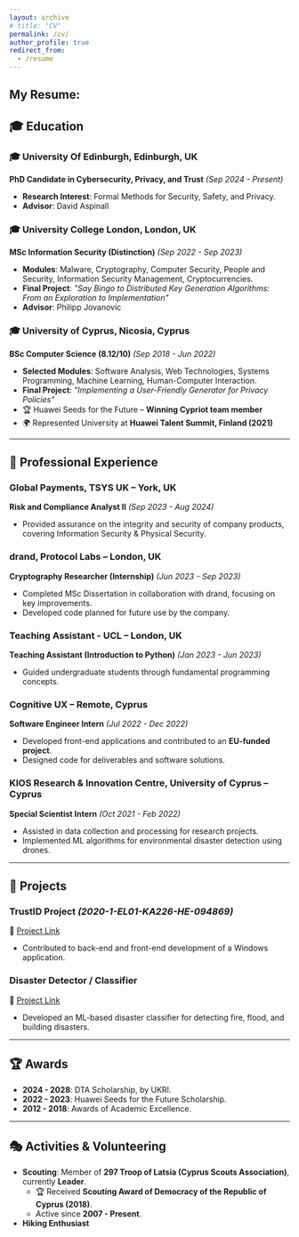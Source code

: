 ```yaml
---
layout: archive
# title: "CV"
permalink: /cv/
author_profile: true
redirect_from:
  - /resume
---
```


## My Resume: 

## 🎓 Education  
### 🎓 University Of Edinburgh, Edinburgh, UK  
**PhD Candidate in Cybersecurity, Privacy, and Trust** *(Sep 2024 - Present)*  
- **Research Interest**: Formal Methods for Security, Safety, and Privacy.  
- **Advisor**: David Aspinall  

### 🎓 University College London, London, UK  
**MSc Information Security (Distinction)** *(Sep 2022 - Sep 2023)*  
- **Modules**: Malware, Cryptography, Computer Security, People and Security, Information Security Management, Cryptocurrencies.  
- **Final Project**: *"Say Bingo to Distributed Key Generation Algorithms: From an Exploration to Implementation"*  
- **Advisor**: Philipp Jovanovic  

### 🎓 University of Cyprus, Nicosia, Cyprus  
**BSc Computer Science (8.12/10)** *(Sep 2018 - Jun 2022)*  
- **Selected Modules**: Software Analysis, Web Technologies, Systems Programming, Machine Learning, Human-Computer Interaction.  
- **Final Project**: *"Implementing a User-Friendly Generator for Privacy Policies"*  
- 🏆 Huawei Seeds for the Future – **Winning Cypriot team member**  
- 🌍 Represented University at **Huawei Talent Summit, Finland (2021)**  

----------------------------------------------------------

## 💼 Professional Experience  
### **Global Payments, TSYS UK – York, UK**  
**Risk and Compliance Analyst II** *(Sep 2023 - Aug 2024)*  
- Provided assurance on the integrity and security of company products, covering Information Security & Physical Security.  

### **drand, Protocol Labs – London, UK**  
**Cryptography Researcher (Internship)** *(Jun 2023 - Sep 2023)*  
- Completed MSc Dissertation in collaboration with drand, focusing on key improvements.  
- Developed code planned for future use by the company.  

### **Teaching Assistant - UCL – London, UK**  
**Teaching Assistant (Introduction to Python)** *(Jan 2023 - Jun 2023)*  
- Guided undergraduate students through fundamental programming concepts.  

### **Cognitive UX – Remote, Cyprus**  
**Software Engineer Intern** *(Jul 2022 - Dec 2022)*  
- Developed front-end applications and contributed to an **EU-funded project**.  
- Designed code for deliverables and software solutions.  

### **KIOS Research & Innovation Centre, University of Cyprus – Cyprus**  
**Special Scientist Intern** *(Oct 2021 - Feb 2022)*  
- Assisted in data collection and processing for research projects.  
- Implemented ML algorithms for environmental disaster detection using drones. 

----------------------------------------------------------

## 🚀 Projects  
### **TrustID Project** *(2020-1-EL01-KA226-HE-094869)*  
🔗 [Project Link](https://trustid-project.eu/project.php)  
- Contributed to back-end and front-end development of a Windows application.  

### **Disaster Detector / Classifier**  
🔗 [Project Link](https://explore.openaire.eu/search/software?pid=10.5281%2Fzenodo.5938343)  
- Developed an ML-based disaster classifier for detecting fire, flood, and building disasters.  

----------------------------------------------------------

## 🏆 Awards  
- **2024 - 2028**: DTA Scholarship, by UKRI.  
- **2022 - 2023**: Huawei Seeds for the Future Scholarship.  
- **2012 - 2018**: Awards of Academic Excellence.  

----------------------------------------------------------

## 🎭 Activities & Volunteering  
- **Scouting**: Member of **297 Troop of Latsia (Cyprus Scouts Association)**, currently **Leader**.  
  - 🏆 Received **Scouting Award of Democracy of the Republic of Cyprus (2018)**.  
  - Active since **2007 - Present**.  
- **Hiking Enthusiast**  
